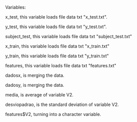 Variables:

x_test, this variable loads file data txt "x_test.txt".

y_test, this variable loads file data txt "y_test.txt".

subject_test, this variable loads file data txt "subject_test.txt"

x_train, this variable loads file data txt "x_train.txt"

y_train, this variable loads file data txt "y_train.txt"

features, this variable loads file data txt "features.txt"

dadosx, is merging the data.

dadosy, is merging the data.

media, is average of variable V2.

desviopadrao, is the standard deviation of variable V2.

features$V2, turning into a character variable.

